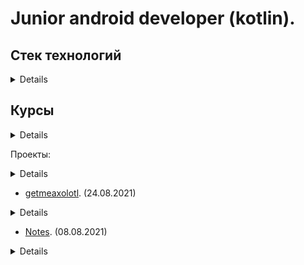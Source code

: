# Junior android developer (kotlin). 

## Стек технологий 
<details> 
   
   + Kotlin
   
   + Android SDK
   
   + Retrofit
   
   + jetpack libs
   
   + Jetpack Compose (использовал, сейчас изучение отложено)
   
   + ViewBinding
   
   + Kotlin Coroutines
   
   + MVVM
   
   + ClearArchitecture
   
   + DI (Hilt)
   
   + ROOM.
  
</details>

## Курсы

<details>[Developing Android Apps with Kotlin](https://classroom.udacity.com/courses/ud9012)
</details>

Проекты:
<details>

   + [Текущий проект](https://github.com/zdezak/Coder)

   + [Тестовое задание по работе с LastFM (Compose)](https://github.com/zdezak/getInfoAboutAlbums). [(Fragment)](https://github.com/zdezak/getArtist). (23.12.2021)        <details>

       +Описание: Приложэение получает данные с API и выводит на экран. По кнопке отправляется новый запрос.

       +Используемые технологии:

           - Retrofit для отправки запросов,

           - Moshi для конвертирования ответа в data class,

           - В Fragment для отображения RecyclerView. Список и Сетка для изображений,

           - В Compose для отображения LazyList и LazyList для изображений.

   </details>


   + [getmeaxolotl](https://github.com/zdezak/getmeaxolotl). (24.08.2021)
   <details>

       +Описание: Приложэение получает данные с API и выводит на экран. По кнопке отправляется новый запрос.

       +Используемые технологии:

           - Retrofit для отправки запросов,

           - Moshi для конвертирования ответа в data class,

           - Activity и ViewModel, без фрагментов.

   </details>


   + [Notes](https://github.com/zdezak/Notes). (08.08.2021)
   <details>

     + Описание: Простое приложение для заметок. Отображение, добавление, редактирование, удаление.Построено на взаимодействии фрагментов. Одно activity.

     + Искользуемые технологии:

       - DataBinding для создания объектов каждого layout.xml. Нет постоянного поиска по id,

       - Room для сохранения данных,

       - RecyclerView для отображения,

       - Safe-arg для передачи данных между фрагментами,

       - Androidx.navigation для перемещения между фрагментами,

       - ViewModel для разделения фрагмента от данных,

       - ViewModelfactory для передачи параметров ViewModel при создании,

       - Coroutines для взаимодействия с базой данных в viewModel через viewModelScope,

       - LiveData для данных и для наблюдения перед сохранением и переходами. В layout.xml добавлены функции для изменения переменной liveData и выполенния действий. 

   </details>
   
</details>
